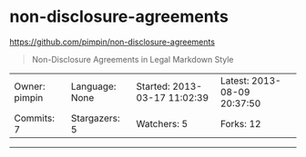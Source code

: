 # non-disclosure-agreements

https://github.com/pimpin/non-disclosure-agreements
<blockquote>
Non-Disclosure Agreements in Legal Markdown Style
</blockquote>

<table>
<tr><td>Owner: pimpin</td>
    <td>Language: None</td>
    <td>Started: 2013-03-17 11:02:39</td>
    <td>Latest: 2013-08-09 20:37:50</td></tr>
<tr><td>Commits: 7</td>
    <td>Stargazers: 5</td>
    <td>Watchers: 5</td>
    <td>Forks: 12</td></tr>
</table>

---

